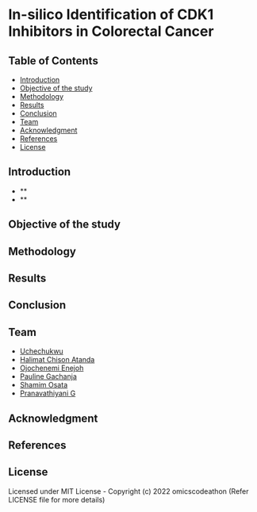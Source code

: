 # In-silico Identification of CDK1 Inhibitors in Colorectal Cancer

## Table of Contents
- [Introduction](#Introduction)
- [Objective of the study](#Objective)
- [Methodology](#Methodology)
- [Results](#Results)
- [Conclusion](#Conclusion)
- [Team](#Team)
- [Acknowledgment](#Acknowledgment)
- [References](#References)
- [License](#License)


## Introduction

- **
- **

## Objective of the study


## Methodology

## Results

## Conclusion

## Team 
- [Uchechukwu](https://github.com/uchechibuzo)
- [Halimat Chison Atanda](https://github.com/chisomgold)
- [Ojochenemi Enejoh](https://github.com/chennymee)
- [Pauline Gachanja](https://github.com/paulinegachanja)
- [Shamim Osata](https://github.com/osatashamim)
- [Pranavathiyani G](https://github.com/pranavathiyani)


## Acknowledgment


## References

## License

Licensed under MIT License - Copyright (c) 2022 omicscodeathon (Refer LICENSE file for more details)
